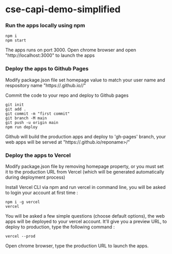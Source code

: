 # cse-capi-demo-simplified

### Run the apps locally using npm

```
npm i
npm start
```

The apps runs on port 3000. Open chrome browser and open "http://localhost:3000" to launch the apps

### Deploy the apps to Github Pages

Modify package.json file set homepage value to match your user name and respository name "https://<username>.github.io/<reponame>/"

Commit the code to your repo and deploy to Github pages

```
git init
git add .
git commit -m "first commit"
git branch -M main
git push -u origin main
npm run deploy
```

Github will build the production apps and deploy to 'gh-pages' branch, your web apps will be served at "https://<username>.github.io/reponame>/"

### Deploy the apps to Vercel

Modify package.json file by removing homepage property, or you must set it to the production URL from Vercel (which will be generated automatically during deployment process)

Install Vercel CLI via npm and run vercel in command line, you will be asked to login your account at first time :

```
npm i -g vercel
vercel
```

You will be asked a few simple questions (choose default options), the web apps will be deployed to your vercel account. It'll give you a preview URL, to deploy to production, type the following command :

```
vercel --prod
```

Open chrome browser, type the production URL to launch the apps.
